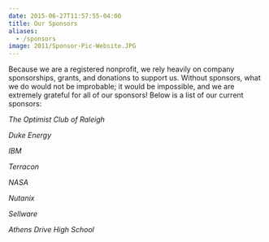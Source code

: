 ```yaml
---
date: 2015-06-27T11:57:55-04:00
title: Our Sponsors
aliases:
  - /sponsors
image: 2011/Sponsor-Pic-Website.JPG
---
```


Because we are a registered nonprofit, we rely heavily on company sponsorships, grants, and donations to support us. Without sponsors, what we do would not be improbable; it would be impossible, and we are extremely grateful for all of our sponsors! Below is a list of our current sponsors:

*The Optimist Club of Raleigh*

*Duke Energy*

*IBM*

*Terracon*

*NASA*

*Nutanix*

*Sellware*

*Athens Drive High School*
